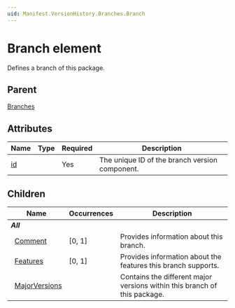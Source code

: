 ```yaml
---
uid: Manifest.VersionHistory.Branches.Branch
---
```


# Branch element

Defines a branch of this package.

## Parent

[Branches](xref:Manifest.VersionHistory.Branches)

## Attributes

|Name|Type|Required|Description|
|--- |--- |--- |--- |
|[id](xref:Manifest.VersionHistory.Branches.Branch-id)||Yes|The unique ID of the branch version component.|

## Children

|Name|Occurrences|Description|
|--- |--- |--- |
|***All***|||
|&nbsp;&nbsp;[Comment](xref:Manifest.VersionHistory.Branches.Branch.Comment)|[0, 1]|Provides information about this branch.|
|&nbsp;&nbsp;[Features](xref:Manifest.VersionHistory.Branches.Branch.Features)|[0, 1]|Provides information about the features this branch supports.|
|&nbsp;&nbsp;[MajorVersions](xref:Manifest.VersionHistory.Branches.Branch.MajorVersions)||Contains the different major versions within this branch of this package.|
